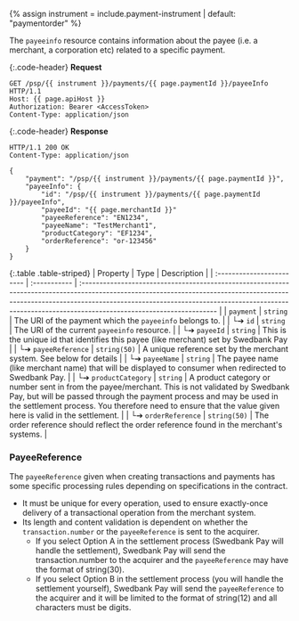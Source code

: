 {% assign instrument = include.payment-instrument | default: "paymentorder" %}

The `payeeinfo` resource contains information about the payee (i.e. a merchant,
a corporation etc) related to a specific payment.

{:.code-header}
**Request**

```http
GET /psp/{{ instrument }}/payments/{{ page.paymentId }}/payeeInfo HTTP/1.1
Host: {{ page.apiHost }}
Authorization: Bearer <AccessToken>
Content-Type: application/json
```

{:.code-header}
**Response**

```http
HTTP/1.1 200 OK
Content-Type: application/json

{
    "payment": "/psp/{{ instrument }}/payments/{{ page.paymentId }}",
    "payeeInfo": {
        "id": "/psp/{{ instrument }}/payments/{{ page.paymentId }}/payeeInfo",
        "payeeId": "{{ page.merchantId }}"
        "payeeReference": "EN1234",
        "payeeName": "TestMerchant1",
        "productCategory": "EF1234",
        "orderReference": "or-123456"
    }
}
```

{:.table .table-striped}
| Property                  | Type         | Description                                                                                                                                                                                                                                                                       |
| :------------------------ | :----------- | :-------------------------------------------------------------------------------------------------------------------------------------------------------------------------------------------------------------------------------------------------------------------------------- |
| `payment`                 | `string`     | The URI of the payment which the  `payeeinfo`  belongs to.                                                                                                                                                                                                                        |
| └➔&nbsp;`id`              | `string`     | The URI of the current  `payeeinfo`  resource.                                                                                                                                                                                                                                    |
| └➔&nbsp;`payeeId`         | `string`     | This is the unique id that identifies this payee (like merchant) set by Swedbank Pay                                                                                                                                                                                              |
| └➔&nbsp;`payeeReference`  | `string(50)` | A unique reference set by the merchant system. See below for details                                                                                                                                                                                                              |
| └➔&nbsp;`payeeName`       | `string`     | The payee name (like merchant name) that will be displayed to consumer when redirected to Swedbank Pay.                                                                                                                                                                           |
| └➔&nbsp;`productCategory` | `string`     | A product category or number sent in from the payee/merchant. This is not validated by Swedbank Pay, but will be passed through the payment process and may be used in the settlement process. You therefore need to ensure that the value given here is valid in the settlement. |
| └➔&nbsp;`orderReference`  | `string(50)` | The order reference should reflect the order reference found in the merchant's systems.                                                                                                                                                                                           |

### PayeeReference

The `payeeReference` given when creating transactions and payments has some
specific processing rules depending on specifications in the contract.

* It must be unique for every operation, used to ensure exactly-once delivery of
a transactional operation from the merchant system.
* Its length and content validation is dependent on whether the
  `transaction.number` or the `payeeReference` is sent to the acquirer.
  * If you select Option A in the settlement process (Swedbank Pay will handle the
    settlement), Swedbank Pay will send the transaction.number to the acquirer and the
    `payeeReference` may have the format of string(30).
  * If you select Option B in the settlement process (you will handle the
    settlement yourself), Swedbank Pay will send the `payeeReference` to the acquirer
    and it will be limited to the format of string(12) and all characters must
    be digits.
